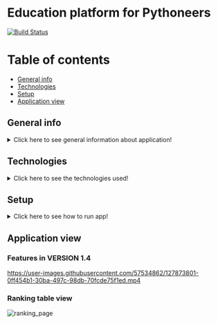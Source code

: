 
# Education platform for Pythoneers
[![Build Status](https://api.travis-ci.com/kacperstyslo/education-platform-for-pythoneers.svg?branch=master)](https://app.travis-ci.com/github/kacperstyslo/education-platform-for-pythoneers)

# Table of contents

* [General info](#general-info)
* [Technologies](#technologies)
* [Setup](#setup)
* [Application view](#application-view)

## General info

<details>
    <summary>Click here to see general information about application!</summary>
        <br>
        With this application, a Python programmer can test his skills by performing increasingly difficult tasks. This application has been developed in django framework.
</details>

## Technologies

<details>
    <summary>Click here to see the technologies used!</summary>
        <ul>
            <li>Python 3.8.5</li>
            <li>Django 3.2.5</li>
            <li>Postgres 2.9.1</li>
            <li>Pytest 6.2.4</li>
            <li>Selenium==3.141.0</li>
            <li>Docker 20.10.7</li>
            <li>Docker-compose 1.29.2</li>
        </ul>
</details>

## Setup

<details>
    <summary>Click here to see how to run app!</summary>
    
    To run app localy (after running this command app will be available on: https:\\127.0.0.1:8000):
    docker-compose up --build -d; docker-compose ps --filter "status=running"
   
    To run tests:
    docker exec -it education-platform-for-pythoneers-app bash -c "python manage.py test"

</details>

## Application view

### Features in VERSION 1.4
https://user-images.githubusercontent.com/57534862/127873801-0ff454b1-30ba-497c-98db-70fcde75f1ed.mp4

### Ranking table view
![ranking_page](https://user-images.githubusercontent.com/57534862/127873815-9a0b868f-42a3-4c55-946d-3f0e6f50a70f.PNG)





